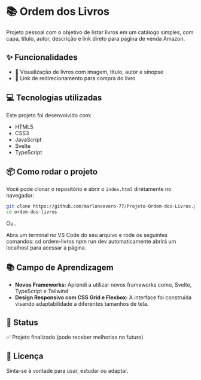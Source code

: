 # 📚 Ordem dos Livros

Projeto pessoal com o objetivo de listar livros em um catálogo simples, com capa, título, autor, descrição e link direto para página de venda Amazon.

## ✨ Funcionalidades

- 📖 Visualização de livros com imagem, título, autor e sinopse    
- 🔗 Link de redirecionamento para compra do livro  

## 💻 Tecnologias utilizadas

Este projeto foi desenvolvido com:

- HTML5  
- CSS3  
- JavaScript
- Svelte
- TypeScript


## 📦 Como rodar o projeto

Você pode clonar o repositório e abrir o `index.html` diretamente no navegador:

```bash
git clone https://github.com/marlonsevero-77/Projeto-Ordem-dos-Livros.git
cd ordem-dos-livros
```
Ou..

Abra um terminal no VS Code do seu arquivo e rode os seguintes comandos:
cd ordem-livros
npm run dev 
automaticamente abrirá um localhost para acessar a página.

## 📚 Campo de Aprendizagem

 - **Novos Frameworks:** Aprendi a utilizar novos frameworks como, Svelte, TypeScript e Tailwind
- **Design Responsivo com CSS Grid e Flexbox:** A interface foi construída visando adaptabilidade a diferentes tamanhos de tela.

## 📌 Status

✅ Projeto finalizado (pode receber melhorias no futuro)

## 📝 Licença
  
Sinta-se à vontade para usar, estudar ou adaptar.
